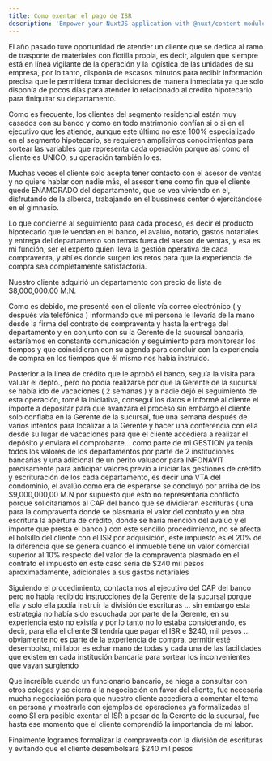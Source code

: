 ```yaml
---
title: Como exentar el pago de ISR
description: 'Empower your NuxtJS application with @nuxt/content module: write in a content/ directory and fetch your Markdown, JSON, YAML and CSV files through a MongoDB like API, acting as a Git-based Headless CMS.'
---
```


El año pasado tuve oportunidad de atender un cliente que se dedica al ramo de trasporte de materiales con flotilla propia, es decir, alguien que siempre está en línea vigilante de la operación y la logística de las unidades de su empresa, por lo tanto, disponía de escasos minutos para recibir información precisa que le permitiera tomar decisiones de manera inmediata ya que solo disponía de pocos días para atender lo relacionado al crédito hipotecario para finiquitar su departamento. 

Como es frecuente, los clientes del segmento residencial están muy casados con su banco y como en todo matrimonio confían si o si en el ejecutivo que les atiende, aunque este último no este 100% especializado en el segmento hipotecario, se requieren amplísimos conocimientos para sortear las variables que representa cada operación porque así como el cliente es UNICO, su operación también lo es. 

Muchas veces el cliente solo acepta tener contacto con el asesor de ventas y no quiere hablar con nadie más, el asesor tiene como fin que el cliente quede ENAMORADO del departamento, que se vea viviendo en el, disfrutando de la alberca, trabajando en el bussiness center ó ejercitándose en el gimnasio. 

Lo que concierne al seguimiento para cada proceso, es decir el producto hipotecario que le vendan en el banco, el avalúo, notario, gastos notariales y entrega del departamento son temas fuera del asesor de ventas, y esa es mi función, ser el experto quien lleva la gestión operativa de cada compraventa, y ahí es donde surgen los retos para que la experiencia de compra sea completamente satisfactoria. 

Nuestro cliente adquirió un departamento con precio de lista de $8,000,000.00 M.N.  

Como es debido, me presenté con el cliente vía correo electrónico ( y después vía telefónica )  informando que mi persona le llevaría de la mano desde la firma del contrato de compraventa y hasta la entrega del departamento y en conjunto con su la Gerente de la sucursal bancaria, estaríamos en constante comunicación y seguimiento para monitorear los tiempos y que coincidieran con su agenda para concluir con la experiencia de compra en los tiempos que él mismo nos había instruido. 

Posterior a la línea de crédito que le aprobó el banco, seguía la visita para valuar el depto., pero no podía realizarse por que la Gerente de la sucursal se había ido de vacaciones ( 2 semanas ) y a nadie dejó el seguimiento de esta operación, tomé la iniciativa, conseguí los datos e informé al cliente el importe a depositar para que avanzara el proceso sin embargo el cliente solo confiaba en la Gerente de la sucursal,  fue una semana después de varios intentos para localizar a la Gerente y hacer una conferencia con ella desde su lugar de vacaciones para que el cliente accediera a realizar el depósito y enviara el comprobante…  como parte de mi GESTION  ya tenía todos los valores de los departamentos por parte de 2 instituciones bancarias y una adicional de un perito valuador para INFONAVIT precisamente para anticipar valores previo a iniciar las gestiones de crédito y escrituración de los cada departamento, es decir una VTA del condominio, el avalúo como era de esperarse se concluyó por arriba de los $9,000,000,00 M.N por supuesto que esto no representaría conflicto porque solicitaríamos al CAP del banco que se dividieran escrituras ( una para la compraventa donde se plasmaría el valor del contrato y en otra escritura la apertura de crédito, donde se haría mención del avalúo y el importe que presta el banco ) con este sencillo procedimiento, no se afecta el bolsillo del cliente con el ISR por adquisición, este impuesto es el 20% de la diferencia  que se genera cuando el inmueble tiene un valor comercial superior al 10% respecto del valor de la compraventa plasmado en el contrato el impuesto en este caso sería de $240 mil pesos aproximadamente, adicionales a sus gastos notariales  

Siguiendo el procedimiento, contactamos al ejecutivo del CAP del banco pero no había recibido instrucciones de la Gerente de la sucursal porque ella y solo ella podía instruir la división de escrituras …  sin embargo esta estrategia no había sido escuchada por parte de la Gerente, en su experiencia esto no existía y por lo tanto no lo estaba considerando, es decir, para ella el cliente SI tendría que pagar el ISR e $240, mil pesos … obviamente no es parte de la experiencia de compra, permitir esté desembolso, mi labor es echar mano de todas y cada una de las facilidades que existen en cada institución bancaria para sortear los inconvenientes que vayan surgiendo  

Que increíble cuando un funcionario bancario, se niega a consultar con otros colegas y se cierra a la negociación en favor del cliente, fue necesaria mucha negociación para que nuestro cliente accediera a comentar el tema en persona y mostrarle con ejemplos de operaciones ya formalizadas el como SI era posible exentar el ISR a pesar de la Gerente de la sucursal, fue hasta ese momento que el cliente comprendió la importancia de mi labor. 

 

Finalmente logramos formalizar la compraventa con la división de escrituras y evitando que el cliente desembolsará $240 mil pesos  